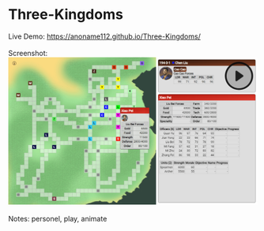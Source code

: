 # Three-Kingdoms
Live Demo: https://anoname112.github.io/Three-Kingdoms/
<br /><br />
Screenshot:
<br />
<a href="https://anoname112.github.io/Three-Kingdoms/">
   <img src="https://raw.githubusercontent.com/Anoname112/Three-Kingdoms/main/ss.png" title="Three Kingdoms">
</a>
<br /><br />
Notes: personel, play, animate
